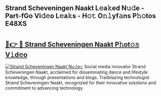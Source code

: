 ## Strand Scheveningen Naakt L𝚎a𝚔ed N𝚞𝚍e - Part-fGo Vi𝚍𝚎o L𝚎a𝚔s - H𝚘𝚝 O𝚗𝚕yf𝚊ns P𝚑𝚘tos E48XS

# <h2><a href="http://kfcb02.oniu.top/?m=Strand+Scheveningen+Naakt">🔗👉 🔴 Strand Scheveningen Naakt P𝚑ot𝚘𝚜 V𝚒d𝚎o</a></h2>

[![Strand Scheveningen Naakt Nu𝚍e𝚜](https://i.imgur.com/0qMVB7G.gif)](http://kfcb02.oniu.top/?m=Strand+Scheveningen+Naakt)
Social media innovator Strand Scheveningen Naakt, acclaimed for disseminating dance and lifestyle knowledge, through presentations and blogs. Trailblazing technologist Strand Scheveningen Naakt, recognized for their innovative solutions and commitment to advancing technology.  

